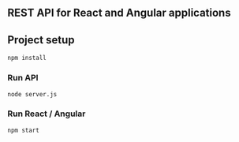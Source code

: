 ## REST API for React and Angular applications

## Project setup
```Cancel changes
npm install
```

### Run API
```
node server.js
```

### Run React / Angular
```
npm start
```
